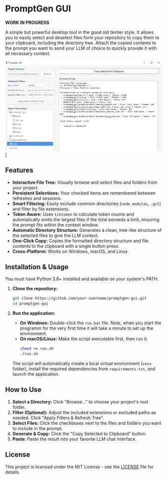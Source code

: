 # PromptGen GUI
**WORK IN PROGRESS**

A simple but powerful desktop tool in the good old tkinter style. It allows you to easily select and deselect files form your repository to copy them to your clipboard, including the directory tree.
Attach the copied contents to the prompt you want to send your LLM of choice to quickly provide it with all necessary context.

![Example Screenshot](example.jpg)]

## Features

-   **Interactive File Tree:** Visually browse and select files and folders from your project.
-   **Persistent Selections:** Your checked items are remembered between refreshes and sessions.
-   **Smart Filtering:** Easily exclude common directories (`node_modules`, `.git`) and filter by file extensions.
-   **Token Aware:** Uses `tiktoken` to calculate token counts and automatically omits the largest files if the total exceeds a limit, ensuring the prompt fits within the context window.
-   **Automatic Directory Structure:** Generates a clean, tree-like structure of the selected files to give the LLM context.
-   **One-Click Copy:** Copies the formatted directory structure and file contents to the clipboard with a single button press.
-   **Cross-Platform:** Works on Windows, macOS, and Linux.

## Installation & Usage

You must have Python 3.8+ installed and available on your system's PATH.

1.  **Clone the repository:**
    ```bash
    git clone https://github.com/your-username/promptgen-gui.git
    cd promptgen-gui
    ```

2.  **Run the application:**
    -   **On Windows:** Double-click the `run.bat` file. Note, when you start the programm for the very first time it will take a minute to set up the environment.
    -   **On macOS/Linux:** Make the script executable first, then run it.
        ```bash
        chmod +x run.sh
        ./run.sh
        ```

    The script will automatically create a local virtual environment (`venv` folder), install the required dependencies from `requirements.txt`, and launch the application.

## How to Use

1.  **Select a Directory:** Click "Browse..." to choose your project's root folder.
2.  **Filter (Optional):** Adjust the included extensions or excluded paths as needed. Click "Apply Filters & Refresh Tree".
3.  **Select Files:** Click the checkboxes next to the files and folders you want to include in the prompt.
4.  **Generate & Copy:** Click the "Copy Selected to Clipboard" button.
5.  **Paste:** Paste the result into your favorite LLM chat interface.



## License

This project is licensed under the MIT License - see the [LICENSE](LICENSE) file for details.
